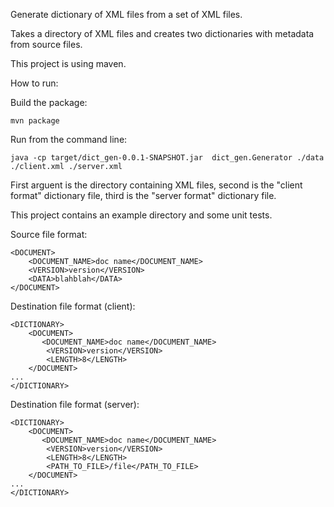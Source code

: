 Generate dictionary of XML files from a set of XML files.

Takes a directory of XML files and creates two dictionaries with metadata
from source files.

This project is using maven.

How to run:

Build the package:

`mvn package`

Run from the command line:

`java -cp target/dict_gen-0.0.1-SNAPSHOT.jar  dict_gen.Generator ./data ./client.xml ./server.xml`

First arguent is the directory containing XML files, second is the "client format" dictionary file,
third is the "server format" dictionary file.

This project contains an example directory and some unit tests.

Source file format:

```
<DOCUMENT>
    <DOCUMENT_NAME>doc name</DOCUMENT_NAME>
    <VERSION>version</VERSION>
    <DATA>blahblah</DATA>
</DOCUMENT>
```


Destination file format (client):

```
<DICTIONARY>
    <DOCUMENT>
       <DOCUMENT_NAME>doc name</DOCUMENT_NAME>
        <VERSION>version</VERSION>
        <LENGTH>8</LENGTH>
    </DOCUMENT>
...
</DICTIONARY>
```


Destination file format (server):

```
<DICTIONARY>
    <DOCUMENT>
       <DOCUMENT_NAME>doc name</DOCUMENT_NAME>
        <VERSION>version</VERSION>
        <LENGTH>8</LENGTH>
        <PATH_TO_FILE>/file</PATH_TO_FILE>
    </DOCUMENT>
...
</DICTIONARY>
```

